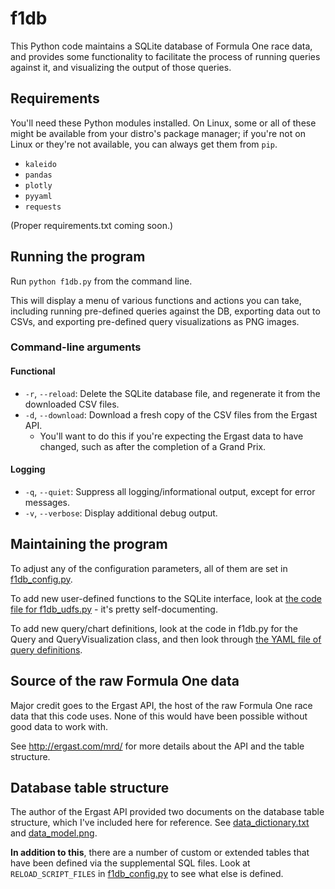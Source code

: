 # f1db

This Python code maintains a SQLite database of Formula One race data, and provides some functionality to facilitate the process of running queries against it, and visualizing the output of those queries.

## Requirements

You'll need these Python modules installed. On Linux, some or all of these might be available from your distro's package manager; if you're not on Linux or they're not available, you can always get them from  `pip`.

- `kaleido`
- `pandas`
- `plotly`
- `pyyaml`
- `requests`

(Proper requirements.txt coming soon.)

## Running the program

Run `python f1db.py` from the command line.

This will display a menu of various functions and actions you can take, including running pre-defined queries against the DB, exporting data out to CSVs, and exporting pre-defined query visualizations as PNG images.

### Command-line arguments

#### Functional

- `-r`, `--reload`: Delete the SQLite database file, and regenerate it from the downloaded CSV files.
- `-d`, `--download`: Download a fresh copy of the CSV files from the Ergast API.
  - You'll want to do this if you're expecting the Ergast data to have changed, such as after the completion of a Grand Prix.

#### Logging

- `-q`, `--quiet`: Suppress all logging/informational output, except for error messages.
- `-v`, `--verbose`: Display additional debug output.

## Maintaining the program

To adjust any of the configuration parameters, all of them are set in [f1db_config.py](f1db_config.py).

To add new user-defined functions to the SQLite interface, look at [the code file for f1db_udfs.py](f1db_udfs.py) - it's pretty self-documenting.

To add new query/chart definitions, look at the code in f1db.py for the Query and QueryVisualization class, and then look through [the YAML file of query definitions](f1db_queries.yml).

## Source of the raw Formula One data

Major credit goes to the Ergast API, the host of the raw Formula One race data that this code uses. None of this would have been possible without good data to work with.

See http://ergast.com/mrd/ for more details about the API and the table structure.

## Database table structure

The author of the Ergast API provided two documents on the database table structure, which I've included here for reference. See [data_dictionary.txt](data_dictionary.txt) and [data_model.png](data_model.png).

**In addition to this**, there are a number of custom or extended tables that have been defined via the supplemental SQL files. Look at `RELOAD_SCRIPT_FILES` in [f1db_config.py](f1db_config.py) to see what else is defined.